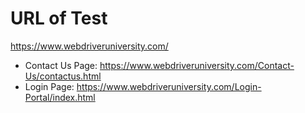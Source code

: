 # URL of Test
https://www.webdriveruniversity.com/
 - Contact Us Page: https://www.webdriveruniversity.com/Contact-Us/contactus.html
 - Login Page: https://www.webdriveruniversity.com/Login-Portal/index.html
